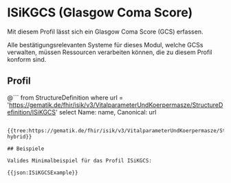 # ISiKGCS (Glasgow Coma Score)
Mit diesem Profil lässt sich ein Glasgow Coma Score (GCS) erfassen.

Alle bestätigungsrelevanten Systeme für dieses Modul, welche GCSs verwalten, müssen Ressourcen verarbeiten können, die zu diesem Profil konform sind.


## Profil

@```
from StructureDefinition where url = 'https://gematik.de/fhir/isik/v3/VitalparameterUndKoerpermasze/StructureDefinition/ISiKGCS' select Name: name, Canonical: url
```

{{tree:https://gematik.de/fhir/isik/v3/VitalparameterUndKoerpermasze/StructureDefinition/ISiKGCS, hybrid}}

## Beispiele

Valides Minimalbeispiel für das Profil ISiKGCS:

{{json:ISiKGCSExample}}
